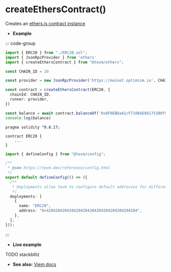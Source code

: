 # createEthersContract()

Creates an [ethers.js contract instance](TODO.link)

- **Example**

::: code-group

```ts [example.ts]
import { ERC20 } from "./ERC20.sol";
import { JsonRpcProvider } from 'ethers'
import { createEthersContract } from "@tevm/ethers";

const CHAIN_ID = 10

const provider = new JsonRpcProvider('https://mainet.optimism.io', CHAIN_ID)

const contract = createEthersContract(ERC20, {
  chainId: CHAIN_ID,
  runner: provider,
})

const balance = await contract.balanceOf('0x8F0EBDaA1cF7106bE861753B0f9F5c0250fE0819')
console.log(balance)
```

```solidity [ERC20.sol]
pragma solidity ^0.8.17;

contract ERC20 {
    ...
}
```

```ts [tevm.config.ts]
import { defineConfig } from "@tevm/config";

/**
 * @see https://tevm.dev/reference/config.html
 */
export default defineConfig(() => ({
  /**
   * Deployments allow tevm to configure default addresses for different networks
   */
  deployments: [
    {
      name: "ERC20",
      address: "0x4204204204204204204204204204204204204204",
    },
  ],
}));
```

:::

- **Live example**

TODO stackblitz

- **See also:** [Viem docs](https://viem.sh/)
